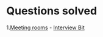 # Questions solved
1.[Meeting rooms](https://github.com/dheeru015/InterviewPrep/blob/master/MeetingRooms.java) - [Interview Bit](https://www.interviewbit.com/problems/meeting-rooms/)


